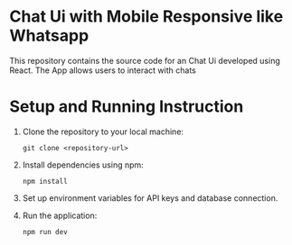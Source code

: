 # Chat Ui with Mobile Responsive like Whatsapp

This repository contains the source code for an Chat Ui developed using React. The App allows users to interact with chats

# Setup and Running Instruction

1. Clone the repository to your local machine:

   ```
   git clone <repository-url>

   ```

2. Install dependencies using npm:

   ```
   npm install

   ```

3. Set up environment variables for API keys and database connection.
4. Run the application:

   ```
   npm run dev

   ```
